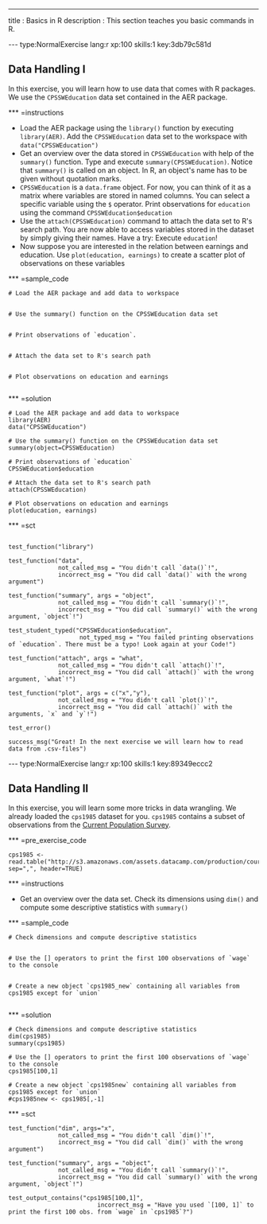 ---
title       : Basics in R
description : This section teaches you basic commands in R.

--- type:NormalExercise lang:r xp:100 skills:1 key:3db79c581d
## Data Handling I

In this exercise, you will learn how to use data that comes with R packages. We use the `CPSSWEducation` data set contained in the AER package.

*** =instructions
- Load the AER package using the `library()` function by executing `library(AER)`. Add the `CPSSWEducation` data set to the workspace with `data("CPSSWEducation")` 
- Get an overview over the data stored in `CPSSWEducation` with help of the `summary()` function. Type and execute `summary(CPSSWEducation)`. Notice that `summary()` is called on an object. In R, an object's name has to be given without quotation marks.
- `CPSSWEducation` is a `data.frame` object. For now, you can think of it as a matrix where variables are stored in named columns. You can select a specific variable using the `$` operator. Print observations for `education` using the command `CPSSWEducation$education` 
- Use the `attach(CPSSWEducation)` command to attach the data set to R's search path. You are now able to access variables stored in the dataset by simply giving their names. Have a try: Execute `education`!
- Now suppose you are interested in the relation between earnings and education. Use `plot(education, earnings)` to create a scatter plot of observations on these variables

*** =sample_code
```{r}
# Load the AER package and add data to workspace


# Use the summary() function on the CPSSWEducation data set 


# Print observations of `education`.


# Attach the data set to R's search path


# Plot observations on education and earnings


```

*** =solution
```{r}
# Load the AER package and add data to workspace
library(AER)
data("CPSSWEducation")

# Use the summary() function on the CPSSWEducation data set 
summary(object=CPSSWEducation)

# Print observations of `education`
CPSSWEducation$education

# Attach the data set to R's search path
attach(CPSSWEducation)

# Plot observations on education and earnings
plot(education, earnings)

```

*** =sct
```{r}

test_function("library")

test_function("data",
              not_called_msg = "You didn't call `data()`!",
              incorrect_msg = "You did call `data()` with the wrong argument")
              
test_function("summary", args = "object",
              not_called_msg = "You didn't call `summary()`!",
              incorrect_msg = "You did call `summary()` with the wrong argument, `object`!")

test_student_typed("CPSSWEducation$education", 
                    not_typed_msg = "You failed printing observations of `education`. There must be a typo! Look again at your Code!")

test_function("attach", args = "what",
              not_called_msg = "You didn't call `attach()`!",
              incorrect_msg = "You did call `attach()` with the wrong argument, `what`!")

test_function("plot", args = c("x","y"),
              not_called_msg = "You didn't call `plot()`!",
              incorrect_msg = "You did call `attach()` with the arguments, `x` and `y`!")

test_error()

success_msg("Great! In the next exercise we will learn how to read data from .csv-files")
```

--- type:NormalExercise lang:r xp:100 skills:1  key:89349eccc2
## Data Handling II

In this exercise, you will learn some more tricks in data wrangling. We already loaded the `cps1985` dataset for you.
`cps1985` contains a subset of observations from the <a href="http://www.census.gov/programs-surveys/cps.html">Current Population Survey</a>.   

*** =pre_exercise_code
```{r}
cps1985 <- read.table("http://s3.amazonaws.com/assets.datacamp.com/production/course_1276/datasets/CPS1985.txt", sep=",", header=TRUE)
```

*** =instructions
- Get an overview over the data set. Check its dimensions using `dim()` and compute some descriptive statistics with `summary()`

*** =sample_code
```{r}
# Check dimensions and compute descriptive statistics


# Use the [] operators to print the first 100 observations of `wage` to the console


# Create a new object `cps1985_new` containing all variables from cps1985 except for `union`


```

*** =solution
```{r}
# Check dimensions and compute descriptive statistics
dim(cps1985)
summary(cps1985)

# Use the [] operators to print the first 100 observations of `wage` to the console
cps1985[100,1]

# Create a new object `cps1985new` containing all variables from cps1985 except for `union`
#cps1985new <- cps1985[,-1]

```

*** =sct
```{r}
test_function("dim", args="x",
              not_called_msg = "You didn't call `dim()`!",
              incorrect_msg = "You did call `dim()` with the wrong argument")

test_function("summary", args = "object",
              not_called_msg = "You didn't call `summary()`!",
              incorrect_msg = "You did call `summary()` with the wrong argument, `object`!")

test_output_contains("cps1985[100,1]",
                         incorrect_msg = "Have you used `[100, 1]` to print the first 100 obs. from `wage` in `cps1985`?")
                         


```

